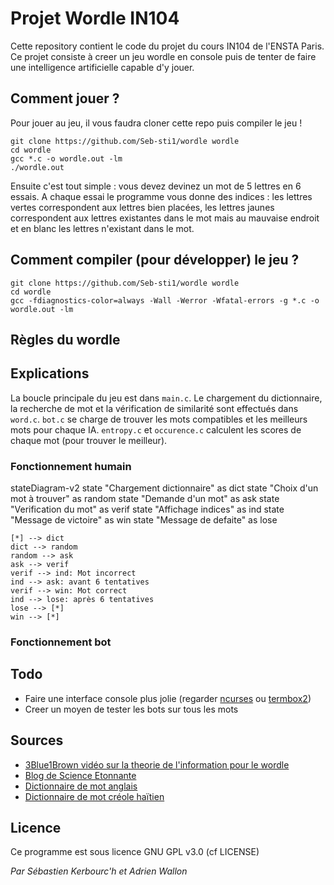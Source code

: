 # Projet Wordle IN104

Cette repository contient le code du projet du cours IN104 de l'ENSTA Paris. Ce projet consiste à creer un jeu wordle en console puis de tenter de faire une intelligence artificielle capable d'y jouer.

## Comment jouer ?

Pour jouer au jeu, il vous faudra cloner cette repo puis compiler le jeu ! 

```
git clone https://github.com/Seb-sti1/wordle wordle
cd wordle
gcc *.c -o wordle.out -lm
./wordle.out
```

Ensuite c'est tout simple : vous devez devinez un mot de 5 lettres en 6 essais. A chaque essai le programme vous donne des indices : les lettres vertes correspondent aux lettres bien placées, les lettres jaunes correspondent aux lettres existantes dans le mot mais au mauvaise endroit et en blanc les lettres n'existant dans le mot.

## Comment compiler (pour développer) le jeu ?

```
git clone https://github.com/Seb-sti1/wordle wordle
cd wordle
gcc -fdiagnostics-color=always -Wall -Werror -Wfatal-errors -g *.c -o wordle.out -lm
```

## Règles du wordle


## Explications

La boucle principale du jeu est dans `main.c`. Le chargement du dictionnaire, la recherche de mot et la vérification de similarité sont effectués dans `word.c`. `bot.c` se charge de trouver les mots compatibles et les meilleurs mots pour chaque IA. `entropy.c` et `occurence.c` calculent les scores de chaque mot (pour trouver le meilleur). 

### Fonctionnement humain

stateDiagram-v2
    state "Chargement dictionnaire" as dict
    state "Choix d'un mot à trouver" as random
    state "Demande d'un mot" as ask
    state "Verification du mot" as verif
    state "Affichage indices" as ind
    state "Message de victoire" as win
    state "Message de defaite" as lose

    [*] --> dict
    dict --> random
    random --> ask
    ask --> verif
    verif --> ind: Mot incorrect
    ind --> ask: avant 6 tentatives
    verif --> win: Mot correct
    ind --> lose: après 6 tentatives
    lose --> [*]
    win --> [*]

### Fonctionnement bot



## Todo

- Faire une interface console plus jolie (regarder [ncurses](http://hughm.cs.ukzn.ac.za/~murrellh/os/notes/ncurses.html) ou [termbox2](https://github.com/termbox/termbox2))
- Creer un moyen de tester les bots sur tous les mots



## Sources

- [3Blue1Brown vidéo sur la theorie de l'information pour le wordle](https://youtu.be/v68zYyaEmEA)
- [Blog de Science Etonnante](https://scienceetonnante.com/2022/02/13/comment-craquer-le-jeu-wordle-sutom/)
- [Dictionnaire de mot anglais](https://github.com/dwyl/english-words)
- [Dictionnaire de mot créole haïtien](https://www.potomitan.info/vedrine/lexique_index.php)

## Licence

Ce programme est sous licence GNU GPL v3.0 (cf LICENSE)

*Par Sébastien Kerbourc'h et Adrien Wallon* 





